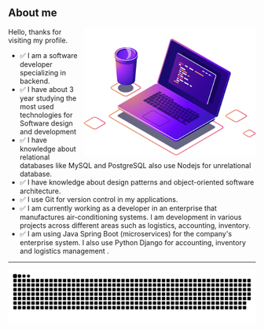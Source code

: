 <!--About-->
## About me


<img src="/img/computer-illustration.png" min-width="400px" max-width="350px" width="350px" align="right" alt="Computador">

Hello, thanks for visiting my profile.
- ✅ I am a software developer specializing in backend.
- ✅ I have about 3 year studying the most used technologies for Software design and development
- ✅ I have knowledge about relational databases like MySQL and PostgreSQL also use Nodejs for unrelational database.
- ✅ I have knowledge about design patterns and object-oriented software architecture.
- ✅ I use Git for version control in my applications.
- ✅ I am currently working as a developer in an enterprise that manufactures air-conditioning systems. I am development in various projects across different areas such as logistics, accounting, inventory.
- ✅ I am using Java Spring Boot (microservices) for the company's enterprise system. I also use Python Django for accounting, inventory and logistics management .

<hr>

<!--- snake -->
<div align="center">
  <a href="https://1999azzar.github.io/1999AZZAR/">
    <img src="/grid-snake.svg" alt="snake">
  </a>
</div>
